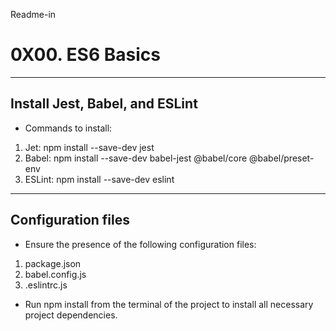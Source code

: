 Readme-in
# 0X00. ES6 Basics
---
## Install Jest, Babel, and ESLint
- Commands to install:
1. Jet: npm install --save-dev jest
2. Babel: npm install --save-dev babel-jest @babel/core @babel/preset-env
3. ESLint: npm install --save-dev eslint
---

## Configuration files
- Ensure the presence of the following configuration files:
1. package.json
2. babel.config.js
3. .eslintrc.js

- Run npm install from the terminal of the project to install all necessary project dependencies.
